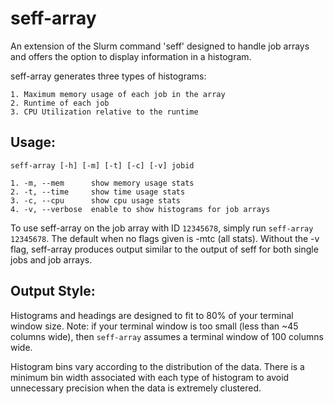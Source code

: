 # seff-array 

An extension of the Slurm command 'seff' designed to handle job arrays and offers the option to display information in a histogram.       

seff-array generates three types of histograms: 

    1. Maximum memory usage of each job in the array
    2. Runtime of each job
    3. CPU Utilization relative to the runtime

## Usage:

    seff-array [-h] [-m] [-t] [-c] [-v] jobid

    1. -m, --mem      show memory usage stats
    2. -t, --time     show time usage stats
    3. -c, --cpu      show cpu usage stats
    4. -v, --verbose  enable to show histograms for job arrays

To use seff-array on the job array with ID `12345678`, simply run `seff-array 12345678`.
The default when no flags given is -mtc (all stats). 
Without the -v flag, seff-array produces output similar to the output of seff for both single jobs and job arrays.


## Output Style:
Histograms and headings are designed to fit to 80% of your terminal window size. 
Note: if your terminal window is too small (less than ~45 columns wide), then `seff-array` assumes
a terminal window of 100 columns wide. 

Histogram bins vary according to the distribution of the data. There is a minimum bin width associated with each 
type of histogram to avoid unnecessary precision when the data is extremely clustered. 
